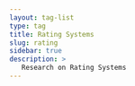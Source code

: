 ```yaml
---
layout: tag-list
type: tag
title: Rating Systems
slug: rating
sidebar: true
description: >
   Research on Rating Systems
---
```

